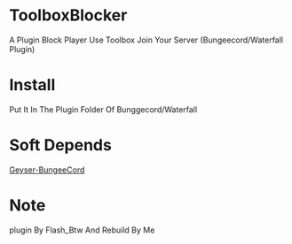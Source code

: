 # ToolboxBlocker
A Plugin Block Player Use Toolbox Join Your Server (Bungeecord/Waterfall Plugin)

# Install
Put It In The Plugin Folder Of Bunggecord/Waterfall

# Soft Depends
[Geyser-BungeeCord](https://geysermc.org/download#bungeecord)

# Note
plugin By Flash_Btw And Rebuild By Me
